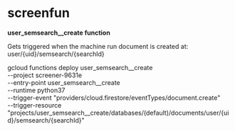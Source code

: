 # screenfun



**user_semsearch__create function**

Gets triggered when the machine run document is created at:
  user/{uid}/semsearch/{searchId}

gcloud functions deploy user_semsearch__create \
  --project screener-9631e \
  --entry-point user_semsearch__create \
  --runtime python37 \
  --trigger-event "providers/cloud.firestore/eventTypes/document.create" \
  --trigger-resource "projects/user_semsearch__create/databases/(default)/documents/user/{uid}/semsearch/{searchId}"

